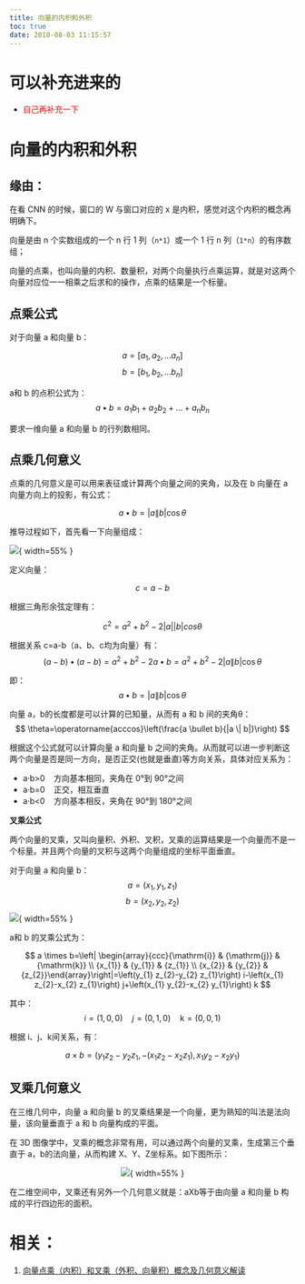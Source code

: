 ```yaml
---
title: 向量的内积和外积
toc: true
date: 2018-08-03 11:15:57
---
```


# 可以补充进来的

- <span style="color:red;">自己再补充一下</span>


# 向量的内积和外积


## 缘由：

在看 CNN 的时候，窗口的 W 与窗口对应的 x 是内积，感觉对这个内积的概念再明确下。

向量是由 n 个实数组成的一个 n 行 1 列（`n*1`）或一个 1 行 n 列（`1*n`）的有序数组；

向量的点乘，也叫向量的内积、数量积，对两个向量执行点乘运算，就是对这两个向量对应位一一相乘之后求和的操作，点乘的结果是一个标量。


## 点乘公式


对于向量 a 和向量 b：

$$
a=\left[a_{1}, a_{2}, \ldots a_{n}\right]
$$
$$
b=\left[b_{1}, b_{2}, \ldots b_{n}\right]
$$




a和 b 的点积公式为：
$$
a \bullet b=a_{1} b_{1}+a_{2} b_{2}+\ldots+a_{\mathrm{n}} b_{n}
$$






要求一维向量 a 和向量 b 的行列数相同。


## 点乘几何意义


点乘的几何意义是可以用来表征或计算两个向量之间的夹角，以及在 b 向量在 a 向量方向上的投影，有公式：

$$
a \bullet b=|a \| b| \cos \theta
$$

推导过程如下，首先看一下向量组成：

![](http://images.iterate.site/blog/image/180803/DFifBk8IFB.png?imageslim){ width=55% }

定义向量：

$$c=a-b$$

根据三角形余弦定理有：

$$c^2=a^2+b^2-2|a||b|cos\theta$$

根据关系 c=a-b（a、b、c均为向量）有：
$$
(a-b) \bullet(a-b)=a^{2}+b^{2}-2 a \bullet b=a^{2}+b^{2}-2|a \| b| \cos \theta
$$

即：
$$
a \bullet b=|a \| b| \cos \theta
$$

向量 a，b的长度都是可以计算的已知量，从而有 a 和 b 间的夹角θ：
$$
\theta=\operatorname{acccos}\left(\frac{a \bullet b}{|a \| b|}\right)
$$

根据这个公式就可以计算向量 a 和向量 b 之间的夹角。从而就可以进一步判断这两个向量是否是同一方向，是否正交(也就是垂直)等方向关系，具体对应关系为：

- a·b>0    方向基本相同，夹角在 0°到 90°之间
- a·b=0    正交，相互垂直
- a·b<0    方向基本相反，夹角在 90°到 180°之间


**叉乘公式**

两个向量的叉乘，又叫向量积、外积、叉积，叉乘的运算结果是一个向量而不是一个标量。并且两个向量的叉积与这两个向量组成的坐标平面垂直。

对于向量 a 和向量 b：
$$
a=\left(x_{1}, y_{1}, z_{1}\right)
$$
$$
b=\left(x_{2}, y_{2}, z_{2}\right)
$$
![](http://images.iterate.site/blog/image/180803/3BhJf2I0FI.png?imageslim){ width=55% }

a和 b 的叉乘公式为：

$$
a \times b=\left| \begin{array}{ccc}{\mathrm{i}} & {\mathrm{j}} & {\mathrm{k}} \\ {x_{1}} & {y_{1}} & {z_{1}} \\ {x_{2}} & {y_{2}} & {z_{2}}\end{array}\right|=\left(y_{1} z_{2}-y_{2} z_{1}\right) i-\left(x_{1} z_{2}-x_{2} z_{1}\right) j+\left(x_{1} y_{2}-x_{2} y_{1}\right) k
$$

其中：
$$
i=(1,0,0) \quad j=(0,1,0) \quad \mathrm{k}=(0,0,1)
$$

根据 i、j、k间关系，有：




$$
a \times b=\left(y_{1} z_{2}-y_{2} z_{1},-\left(x_{1} z_{2}-x_{2} z_{1}\right), x_{1} y_{2}-x_{2} y_{1}\right)
$$







## 叉乘几何意义


在三维几何中，向量 a 和向量 b 的叉乘结果是一个向量，更为熟知的叫法是法向量，该向量垂直于 a 和 b 向量构成的平面。

在 3D 图像学中，叉乘的概念非常有用，可以通过两个向量的叉乘，生成第三个垂直于 a，b的法向量，从而构建 X、Y、Z坐标系。如下图所示：

<center>

![](http://images.iterate.site/blog/image/20190509/CyjpDDCqnFyV.png?imageslim){ width=55% }


</center>
在二维空间中，叉乘还有另外一个几何意义就是：aXb等于由向量 a 和向量 b 构成的平行四边形的面积。



# 相关：

1. [向量点乘（内积）和叉乘（外积、向量积）概念及几何意义解读](https://blog.csdn.net/dcrmg/article/details/52416832)

